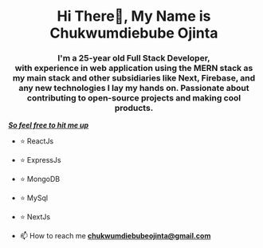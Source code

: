 
<h1 align="center">Hi There👋, My Name is Chukwumdiebube Ojinta</h1>
<!-- <span><b><i>-- but you can call me Ebube -- </b></i></span> -->
<h3 align="center">I'm a 25-year old Full Stack Developer,<br> with experience in web application using the MERN stack as my main stack and other subsidiaries like Next, Firebase, and any new technologies I lay my hands on. Passionate about contributing to open-source projects and making cool products.</h3>
<p><b><i><u>So feel free to hit me up</u></i></b></p>

- ⭐ ReactJs
- ⭐ ExpressJs
- ⭐ MongoDB
- ⭐ MySql
- ⭐ NextJs

- 📫 How to reach me **chukwumdiebubeojinta@gmail.com**

<!---
IamChukwumdiebubeOjinta/IamChukwumdiebubeOjinta is a ✨ special ✨ repository because its `README.md` (this file) appears on your GitHub profile.
You can click the Preview link to take a look at your changes.
--->
